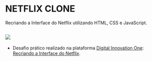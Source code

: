 # NETFLIX CLONE
Recriando a Interface do Netflix utilizando HTML, CSS e JavaScript.

[![](https://imgur.com/QwNjA7a)](https://imgur.com/QwNjA7a)
------------

- Desafio prático realizado na plataforma [Digital Innovation One](https://web.digitalinnovation.one/home "Digital Innovation One"): [Recriando a Interface do Netflix](https://web.digitalinnovation.one/lab/recriando-a-interface-do-netflix/learning/2069ecdf-36d6-4ad7-87fd-dab5632e722e "Recriando a Interface do Netflix").
